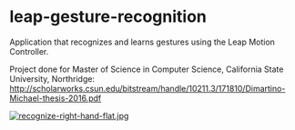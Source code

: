 # leap-gesture-recognition
Application that recognizes and learns gestures using the Leap Motion Controller.

Project done for Master of Science in Computer Science, California State University, Northridge:
http://scholarworks.csun.edu/bitstream/handle/10211.3/171810/Dimartino-Michael-thesis-2016.pdf


[![recognize-right-hand-flat.jpg](https://s23.postimg.org/3x4dtplgb/recognize_right_hand_flat.jpg)](https://postimg.org/image/cs5848a8n/)
